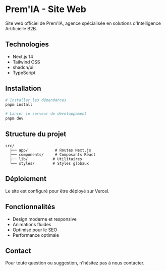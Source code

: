 # Prem'IA - Site Web

Site web officiel de Prem'IA, agence spécialisée en solutions d'Intelligence Artificielle B2B.

## Technologies

- Next.js 14
- Tailwind CSS
- shadcn/ui
- TypeScript

## Installation

```bash
# Installer les dépendances
pnpm install

# Lancer le serveur de développement
pnpm dev
```

## Structure du projet

```
src/
  ├── app/            # Routes Next.js
  ├── components/     # Composants React
  ├── lib/           # Utilitaires
  └── styles/        # Styles globaux
```

## Déploiement

Le site est configuré pour être déployé sur Vercel.

## Fonctionnalités

- Design moderne et responsive
- Animations fluides
- Optimisé pour le SEO
- Performance optimale

## Contact

Pour toute question ou suggestion, n'hésitez pas à nous contacter.